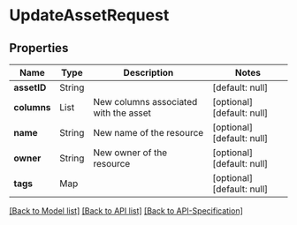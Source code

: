 # UpdateAssetRequest

## Properties
Name | Type | Description | Notes
------------ | ------------- | ------------- | -------------
**assetID** | String |  | [default: null]
**columns** | List | New columns associated with the asset | [optional] [default: null]
**name** | String | New name of the resource | [optional] [default: null]
**owner** | String | New owner of the resource | [optional] [default: null]
**tags** | Map |  | [optional] [default: null]

[[Back to Model list]](../README.md#documentation-for-models) [[Back to API list]](../README.md#documentation-for-api-endpoints) [[Back to API-Specification]](../README.md)

